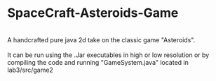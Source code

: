 # SpaceCraft-Asteroids-Game
<br>
A handcrafted pure java 2d take on the classic game "Asteroids". <br>
<br>
It can be run  using the .Jar executables in high or low resolution or by compiling the code and running "GameSystem.java" located in lab3/src/game2
